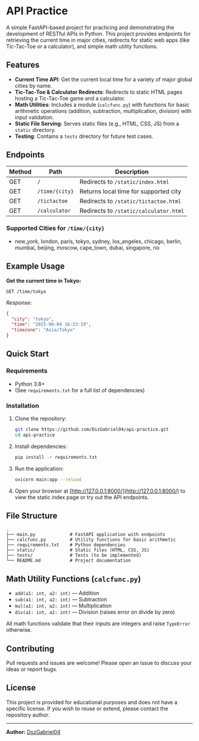 # API Practice

A simple FastAPI-based project for practicing and demonstrating the development of RESTful APIs in Python. This project provides endpoints for retrieving the current time in major cities, redirects for static web apps (like Tic-Tac-Toe or a calculator), and simple math utility functions.

## Features

- **Current Time API**: Get the current local time for a variety of major global cities by name.
- **Tic-Tac-Toe & Calculator Redirects**: Redirects to static HTML pages hosting a Tic-Tac-Toe game and a calculator.
- **Math Utilities**: Includes a module (`calcfunc.py`) with functions for basic arithmetic operations (addition, subtraction, multiplication, division) with input validation.
- **Static File Serving**: Serves static files (e.g., HTML, CSS, JS) from a `static` directory.
- **Testing**: Contains a `tests` directory for future test cases.

## Endpoints

| Method | Path                | Description                                    |
|--------|---------------------|------------------------------------------------|
| GET    | `/`                 | Redirects to `/static/index.html`              |
| GET    | `/time/{city}`      | Returns local time for supported city          |
| GET    | `/tictactoe`        | Redirects to `/static/tictactoe.html`          |
| GET    | `/calculator`       | Redirects to `/static/calculator.html`         |

### Supported Cities for `/time/{city}`

- new_york, london, paris, tokyo, sydney, los_angeles, chicago, berlin, mumbai, beijing, moscow, cape_town, dubai, singapore, rio

## Example Usage

**Get the current time in Tokyo:**
```
GET /time/tokyo
```
_Response:_
```json
{
  "city": "tokyo",
  "time": "2025-06-04 16:33:19",
  "timezone": "Asia/Tokyo"
}
```

## Quick Start

### Requirements

- Python 3.8+
- (See `requirements.txt` for a full list of dependencies)

### Installation

1. Clone the repository:
    ```bash
    git clone https://github.com/DszGabriel04/api-practice.git
    cd api-practice
    ```

2. Install dependencies:
    ```bash
    pip install -r requirements.txt
    ```

3. Run the application:
    ```bash
    uvicorn main:app --reload
    ```

4. Open your browser at [http://127.0.0.1:8000/](http://127.0.0.1:8000/) to view the static index page or try out the API endpoints.

## File Structure

```
.
├── main.py             # FastAPI application with endpoints
├── calcfunc.py         # Utility functions for basic arithmetic
├── requirements.txt    # Python dependencies
├── static/             # Static files (HTML, CSS, JS)
├── tests/              # Tests (to be implemented)
└── README.md           # Project documentation
```

## Math Utility Functions (`calcfunc.py`)

- `add(a1: int, a2: int)` — Addition
- `sub(a1: int, a2: int)` — Subtraction
- `mul(a1: int, a2: int)` — Multiplication
- `div(a1: int, a2: int)` — Division (raises error on divide by zero)

All math functions validate that their inputs are integers and raise `TypeError` otherwise.

## Contributing

Pull requests and issues are welcome! Please open an issue to discuss your ideas or report bugs.

## License

This project is provided for educational purposes and does not have a specific license. If you wish to reuse or extend, please contact the repository author.

---

**Author:** [DszGabriel04](https://github.com/DszGabriel04)
